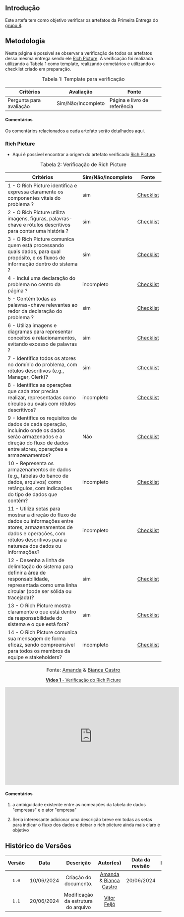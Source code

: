 ## Introdução
Este artefa tem como objetivo verificar os artefatos da Primeira Entrega do [grupo 8](https://requisitos-de-software.github.io/2024.1-Consumidor.gov/).

## Metodologia

Nesta página é possível se observar a verificação de todos os artefatos dessa mesma entrega sendo ele [Rich Picture](https://requisitos-de-software.github.io/2024.1-Consumidor.gov/Pr%C3%A9%20Rastreabilidade/rich-picture/). A verificação foi realizada utilizando a Tabela 1 como template, realizando cometários e utilizando o checklist criado em preparação.

<font size="3"><p style="text-align: center">Tabela 1: Template para verificação</p></font>

<center>

Critérios | Avaliação | Fonte
--|--|--
Pergunta para avaliação| Sim/Não/Incompleto| Página e livro de referência

</center>

#### Comentários
Os comentários relacionados a cada artefato serão detalhados aqui.


### Rich Picture

- Aqui é possível encontrar a origem do artefato verificado [Rich Picture](https://requisitos-de-software.github.io/2024.1-Consumidor.gov/Pr%C3%A9%20Rastreabilidade/rich-picture/).

<font size="3"><p style="text-align: center">Tabela 2: Verificação de Rich Picture</p></font>

Critérios  | Sim/Não/Incompleto | Fonte
--------- | ------ | ------
1 - O Rich Picture identifica e expressa claramente os componentes vitais do problema ? | sim  | [Checklist](https://requisitos-de-software.github.io/2024.1-Meu-INSS/verificacao/preparacao/RichPicture/)
2 - O Rich Picture utiliza imagens, figuras, palavras-chave e rótulos descritivos para contar uma história ? | sim | [Checklist](https://requisitos-de-software.github.io/2024.1-Meu-INSS/verificacao/preparacao/RichPicture/)
3 - O Rich Picture comunica quem está processando quais dados, para qual propósito, e os fluxos de informação dentro do sistema ? | sim | [Checklist](https://requisitos-de-software.github.io/2024.1-Meu-INSS/verificacao/preparacao/RichPicture/)
4 - Inclui uma declaração do problema no centro da página ? | incompleto | [Checklist](https://requisitos-de-software.github.io/2024.1-Meu-INSS/verificacao/preparacao/RichPicture/)
5 - Contém todas as palavras-chave relevantes ao redor da declaração do problema ? | sim | [Checklist](https://requisitos-de-software.github.io/2024.1-Meu-INSS/verificacao/preparacao/RichPicture/)
6 - Utiliza imagens e diagramas para representar conceitos e relacionamentos, evitando excesso de palavras ? | sim | [Checklist](https://requisitos-de-software.github.io/2024.1-Meu-INSS/verificacao/preparacao/RichPicture/)
7 - Identifica todos os atores no domínio do problema, com rótulos descritivos (e.g., Manager, Clerk)? | sim | [Checklist](https://requisitos-de-software.github.io/2024.1-Meu-INSS/verificacao/preparacao/RichPicture/)
8 - Identifica as operações que cada ator precisa realizar, representadas como círculos ou ovais com rótulos descritivos? | incompleto | [Checklist](https://requisitos-de-software.github.io/2024.1-Meu-INSS/verificacao/preparacao/RichPicture/)
9 - Identifica os requisitos de dados de cada operação, incluindo onde os dados serão armazenados e a direção do fluxo de dados entre atores, operações e armazenamentos? | Não  | [Checklist](https://requisitos-de-software.github.io/2024.1-Meu-INSS/verificacao/preparacao/RichPicture/)
10 - Representa os armazenamentos de dados (e.g., tabelas do banco de dados, arquivos) como retângulos, com indicações do tipo de dados que contêm? | incompleto | [Checklist](https://requisitos-de-software.github.io/2024.1-Meu-INSS/verificacao/preparacao/RichPicture/)
11 - Utiliza setas para mostrar a direção do fluxo de dados ou informações entre atores, armazenamentos de dados e operações, com rótulos descritivos para a natureza dos dados ou informações? | incompleto | [Checklist](https://requisitos-de-software.github.io/2024.1-Meu-INSS/verificacao/preparacao/RichPicture/)
12 - Desenha a linha de delimitação do sistema para definir a área de responsabilidade, representada como uma linha circular (pode ser sólida ou tracejada)? | sim | [Checklist](https://requisitos-de-software.github.io/2024.1-Meu-INSS/verificacao/preparacao/RichPicture/)
13 - O Rich Picture mostra claramente o que está dentro da responsabilidade do sistema e o que está fora? | sim | [Checklist](https://requisitos-de-software.github.io/2024.1-Meu-INSS/verificacao/preparacao/RichPicture/)
14 - O Rich Picture comunica sua mensagem de forma eficaz, sendo compreensível para todos os membros da equipe e stakeholders? | incompleto | [Checklist](https://requisitos-de-software.github.io/2024.1-Meu-INSS/verificacao/preparacao/RichPicture/)


<font size="3"><p style="text-align: center">Fonte: [Amanda](https://github.com/acamposs) & [Bianca Castro](https://github.com/BiancaPatrocinio7)</p></font>

<center>

<a href="https://www.youtube.com/watch?v=kdfem2lYwrU" target="blanket"><strong>Vídeo 1</strong> - Verificação do Rich Picture</a>

<iframe width="560" height="315" src="https://www.youtube.com/embed/kdfem2lYwrU?si=acuI5RUfhHC6z2I7" title="YouTube video player" frameborder="0" allow="accelerometer; autoplay; clipboard-write; encrypted-media; gyroscope; picture-in-picture; web-share" referrerpolicy="strict-origin-when-cross-origin" allowfullscreen></iframe>

</center>

#### Comentários

1. a ambiguidade existente entre as nomeações da tabela de dados "empresas" e o ator "empresa"

2. Seria interessante adicionar uma descrição breve em todas as setas para indicar o fluxo dos dados e deixar o rich piicture ainda mais claro e objetivo


## Histórico de Versões

| Versão | Data | Descrição | Autor(es) | Data da revisão | Revisor(es) |
| :--: | :--: | :--: | :--: | :--: | :--: |
|`1.0` | 10/06/2024 | Criação do documento. |[Amanda](https://github.com/acamposs) & [Bianca Castro](https://github.com/BiancaPatrocinio7)  |20/06/2024 |[Vitor Feijó](https://github.com/vitorfleonardo) |    
|`1.1` | 20/06/2024 | Modificação da estrutura do arquivo |[Vitor Feijó](https://github.com/vitorfleonardo) | | 
